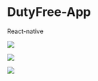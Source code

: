 # DutyFree-App
React-native

<img src="https://user-images.githubusercontent.com/16666658/77287655-68517400-6d19-11ea-9dd8-74a67fb404ca.png" ></img>

<img src="https://user-images.githubusercontent.com/16666658/77287660-6b4c6480-6d19-11ea-9677-b9aec89d0703.png" ></img>

<img src="https://user-images.githubusercontent.com/16666658/77287662-6c7d9180-6d19-11ea-8e7d-76c9ce4bcb83.png" ></img>
